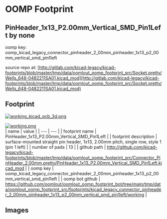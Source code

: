 # OOMP Footprint  
## PinHeader_1x13_P2.00mm_Vertical_SMD_Pin1Left  by none  
  
oomp key: oomp_kicad_legacy_connector_pinheader_2_00mm_pinheader_1x13_p2_00mm_vertical_smd_pin1left  
  
source repo at: [http://gitlab.com/kicad-legacy/kicad-footprints/blob/master/tmp/data/oomlout_oomp_footprint_src/Socket.pretty/Wells_648-0482211SA01.kicad_mod](http://gitlab.com/kicad-legacy/kicad-footprints/blob/master/tmp/data/oomlout_oomp_footprint_src/Socket.pretty/Wells_648-0482211SA01.kicad_mod)  
## Footprint  
  
[![working_kicad_pcb_3d.png](working_kicad_pcb_3d_600.png)](working_kicad_pcb_3d.png)  
  
[![working.png](working_600.png)](working.png)  
| name | value | 
| --- | --- | 
| footprint name | PinHeader_1x13_P2.00mm_Vertical_SMD_Pin1Left | 
| footprint description | surface-mounted straight pin header, 1x13, 2.00mm pitch, single row, style 1 (pin 1 left) | 
| number of pads | 13 | 
| github path | http://github.com/kicad-legacy/kicad-footprints/blob/master/tmp/data/oomlout_oomp_footprint_src/Connector_PinHeader_2.00mm.pretty/PinHeader_1x13_P2.00mm_Vertical_SMD_Pin1Left.kicad_mod | 
| oomp key | oomp_kicad_legacy_connector_pinheader_2_00mm_pinheader_1x13_p2_00mm_vertical_smd_pin1left | 
| oomp bot github | https://github.com/oomlout/oomlout_oomp_footprint_bot/tree/main/tmp/data/oomlout_oomp_footprint_src/footprints/kicad_legacy_connector_pinheader_2_00mm_pinheader_1x13_p2_00mm_vertical_smd_pin1left/working | 
## Images  
